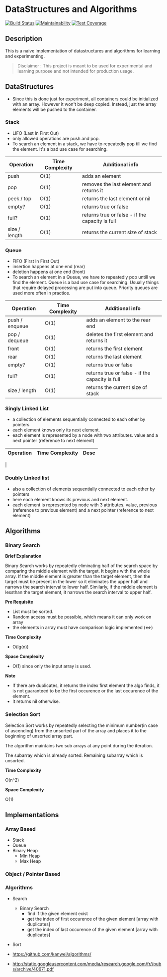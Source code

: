 # DataStructures and Algorithms

[![Build Status](https://travis-ci.org/balamanoharb/dsa_ruby.svg?branch=master)](https://travis-ci.org/balamanoharb/dsa_ruby)
[![Maintainability](https://api.codeclimate.com/v1/badges/2d1b85c38777dd7660cd/maintainability)](https://codeclimate.com/github/balamanoharb/ruby-data-structures-and-algorithms/maintainability)
[![Test Coverage](https://api.codeclimate.com/v1/badges/2d1b85c38777dd7660cd/test_coverage)](https://codeclimate.com/github/balamanoharb/ruby-data-structures-and-algorithms/test_coverage)


## Description

This is a naive implementation of datastructures and algorithms for learning and experimenting.

>Disclaimer : This project is meant to be used for experimental and learning purpose and not intended for production usage.

## DataStructures

- Since this is done just for experiment, all containers could be initialized with an array. However it won't be deep copied. Instead, just the array elements will be pushed to the container.

### Stack

- LIFO (Last In First Out)
- only allowed operations are push and pop.
- To search an element in a stack, we have to repeatedly pop till we find the element. It's a bad use case for searching.

| Operation | Time Complexity | Additional info |
|-----------|-----------------|-----------------|
| push      |    O(1)         | adds an element |
| pop       |    O(1)         | removes the last element and returns it |
| peek / top|    O(1)         | returns the last element or nil      |
| empty?    |    O(1)         | returns true or false                |
| full?     |    O(1)         | returns true or false - if the capacity is full |
| size / length |    O(1)     | returns the current size of stack    |

### Queue

- FIFO (First In First Out)
- insertion happens at one end (rear) 
- deletion happens at one end (front)
- To search an element in a Queue, we have to repeatedly pop untill we find the element. Queue is a bad use case for searching. Usually things that require delayed processing are put into queue. Priority queues are used more often in practice.

| Operation | Time Complexity | Additional info |
|-----------|-----------------|-----------------|
| push / enqueue|    O(1)      | adds an element to the rear end |
| pop / dequeue | O(1)         | deletes the first element and returns it |
| front     |    O(1)         | returns the first element | 
| rear      |    O(1)         | returns the last element |
| empty?    |    O(1)         | returns true or false |
| full?     |    O(1)         | returns true or false - if the capacity is full |
| size / length |    O(1)     | returns the current size of stack    |

### Singly Linked List

- a collection of elements sequentially connected to each other by pointers
- each element knows only its next element.
- each element is represented by a node with two attributes. value and a next pointer (reference to next element)

| Operation | Time Complexity | Desc |
|-----------|-----------------|------|
|

### Doubly Linked list

- also a collection of elements sequentially connected to each other by pointers
- here each element knows its previous and next element.
- each element is represented by node with 3 attributes. value, previous (reference to previous element) and a next pointer (reference to next element)


## Algorithms

### Binary Search

**Brief Explanation**

Binary Search works by repeatedly eliminating half of the search space by comparing the middle element with the target. It begins with the whole array. If the middle element is greater than the target element, then the target must be present in the lower so it eliminates the upper half and narrows the search interval to lower half. Similarly, if the middle element is lessthan the target element, it narrows the search interval to upper half.

**Pre Requisite**

- List must be sorted.
- Random access must be possible, which means it can only work on array
- the elements in array must have comparison logic implemented (<=>)

**Time Complexity**

- O(lg(n))

**Space Complexity**

- O(1) since only the input array is used.

**Note**

- If there are duplicates, it returns the index first element the algo finds, it is not guaranteed to be the first occurence or the last occurence of the element.
- It returns nil otherwise.

### Selection Sort

Selection Sort works by repeatedly selecting the minimum number(in case of ascending) from the unsorted part of the array and places it to the beginning of unsorted array part.

The algorithm maintains two sub arrays at any point during the iteration.

The subarray which is already sorted. Remaining subarray which is unsorted.

**Time Complexity**

O(n^2)

**Space Complexity**

O(1)

## Implementations

### Array Based

- Stack
- Queue
- Binary Heap
    - Min Heap
    - Max Heap

### Object / Pointer Based


### Algorithms

- Search
    - Binary Search
        - find if the given element exist
        - get the index of first occurence of the given element [array with duplicates]
        - get the index of last occurence of the given element [array with duplicates]
- Sort




- https://github.com/kanwei/algorithms/
- http://static.googleusercontent.com/media/research.google.com/fr//pubs/archive/40671.pdf